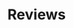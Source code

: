 ---
templateKey: category-page
title: "Reviews"
description: "Are you searching for the best products that meet all your requirements and are ultimately the best as well? Are you facing issues regarding the selection of best among the bests? No need to worry now! We have the top-rated and best products for you. \n\nWhy our selected products are best? Well, it’s simple! We tested these products ourselves and then write the unbiased reviews to provide you the authentic knowledge about them. \n\nSo, just Jump-in and Grab the one for yourself!"
seoTitle: "Product Reviews & Detailed Analysis - Site Title"
seoDescription: "We have done complete research about these products ourselves and then wrote the unbiased reviews to provide you the authentic knowledge about them."
---